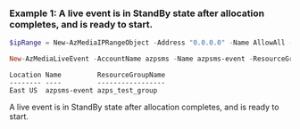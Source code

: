 ### Example 1: A live event is in StandBy state after allocation completes, and is ready to start.
```powershell
$ipRange = New-AzMediaIPRangeObject -Address "0.0.0.0" -Name AllowAll -SubnetPrefixLength 0

New-AzMediaLiveEvent -AccountName azpsms -Name azpsms-event -ResourceGroupName azps_test_group -Location eastus -InputAccessControlIPAllow $ipRange -InputKeyFrameIntervalDuration "PT2S" -InputStreamingProtocol 'RTMP' -PreviewAccessControlIPAllow $ipRange
```

```output
Location Name         ResourceGroupName
-------- ----         -----------------
East US  azpsms-event azps_test_group
```

A live event is in StandBy state after allocation completes, and is ready to start.